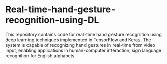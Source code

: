 # Real-time-hand-gesture-recognition-using-DL
This repository contains code for real-time hand gesture recognition using deep learning techniques implemented in TensorFlow and Keras. The system is capable of recognizing hand gestures in real-time from video input, enabling applications in human-computer interaction, sign language recognition for English alphabets.
